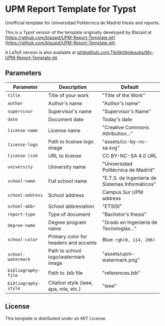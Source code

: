 # UPM Report Template for Typst

Unofficial template for Universidad Politécnica de Madrid thesis and reports.

This is a Typst version of the template originally developed by Blazaid at [https://github.com/blazaid/UPM-Report-Template.git](https://github.com/blazaid/UPM-Report-Template.git).

A LaTeX version is also available at [git@github.com:Tikitikitikidesuka/My-UPM-Report-Template.git](git@github.com:Tikitikitikidesuka/My-UPM-Report-Template.git).

## Parameters

| Parameter | Description | Default |
|-----------|-------------|---------|
| `title` | Title of your work | "Title of the Work" |
| `author` | Author's name | "Author's name" |
| `supervisor` | Supervisor's name | "Supervisor's Name" |
| `date` | Document date | Today's date |
| `license-name` | License name | "Creative Commons Attribution..." |
| `license-logo` | Path to license logo image | "assets/cc-by-nc-sa.svg" |
| `license-link` | URL to license | CC BY-NC-SA 4.0 URL |
| `university` | University name | "Universidad Politécnica de Madrid" |
| `school-name` | Full school name | "E.T.S. de Ingeniería de Sistemas Informáticos" |
| `school-address` | School address | Campus Sur UPM address |
| `school-abbr` | School abbreviation | "ETSISI" |
| `report-type` | Type of document | "Bachelor's thesis" |
| `degree-name` | Degree program name | "Grado en Ingeniería de Tecnologías..." |
| `school-color` | Primary color for headers and accents | Blue: `rgb(0, 114, 206)` |
| `school-watermark` | Path to school logo/watermark image | "assets/upm-watermark.png" |
| `bibliography-file` | Path to .bib file | "references.bib" |
| `bibliography-style` | Citation style (ieee, apa, mla, etc.) | "ieee" |

## License

This template is distributed under an MIT License.
